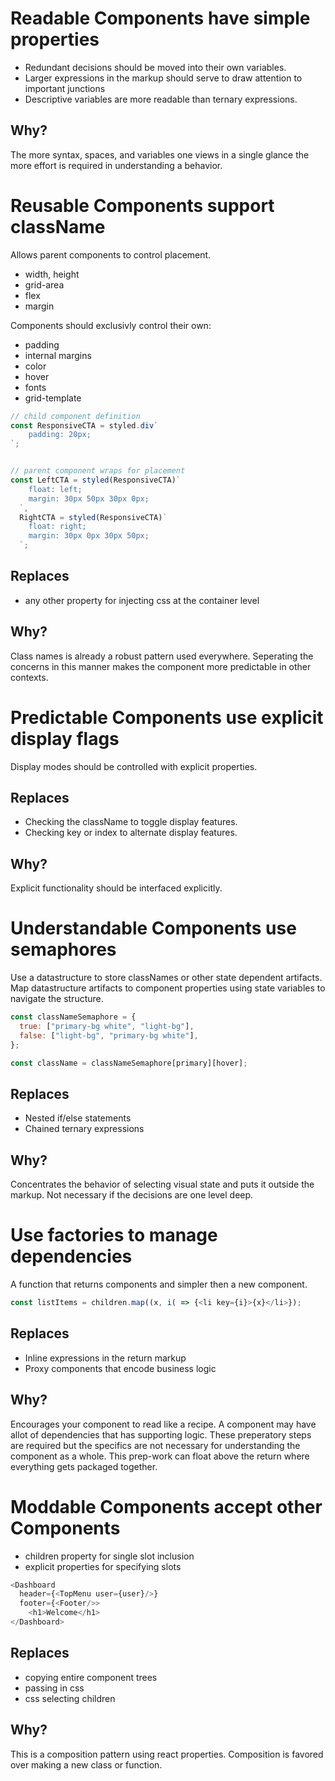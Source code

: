 # Readable Components have simple properties

* Redundant decisions should be moved into their own variables.
* Larger expressions in the markup should serve to draw attention to important junctions
* Descriptive variables are more readable than ternary expressions.

## Why?

The more syntax, spaces, and variables one views in a single glance the more effort is required in understanding a behavior.

# Reusable Components support className

Allows parent components to control placement.
* width, height
* grid-area
* flex
* margin

Components should exclusivly control their own:
* padding
* internal margins
* color
* hover
* fonts
* grid-template


```Javascript
// child component definition
const ResponsiveCTA = styled.div`
    padding: 20px;
`;


// parent component wraps for placement
const LeftCTA = styled(ResponsiveCTA)`
    float: left;
    margin: 30px 50px 30px 0px;
  `,
  RightCTA = styled(ResponsiveCTA)`
    float: right;
    margin: 30px 0px 30px 50px;
  `;
```

## Replaces

* any other property for injecting css at the container level


## Why?

Class names is already a robust pattern used everywhere.
Seperating the concerns in this manner makes the component more predictable in other contexts.


# Predictable Components use explicit display flags

Display modes should be controlled with explicit properties.

## Replaces

* Checking the className to toggle display features.
* Checking key or index to alternate display features.

## Why?

Explicit functionality should be interfaced explicitly.

# Understandable Components use semaphores

Use a datastructure to store classNames or other state dependent artifacts.
Map datastructure artifacts to component properties using state variables to navigate the structure.


```javascript
const classNameSemaphore = {
  true: ["primary-bg white", "light-bg"],
  false: ["light-bg", "primary-bg white"],
};

const className = classNameSemaphore[primary][hover];
```

## Replaces

* Nested if/else statements 
* Chained ternary expressions

## Why?

Concentrates the behavior of selecting visual state and puts it outside the markup.
Not necessary if the decisions are one level deep.


# Use factories to manage dependencies

A function that returns components and simpler then a new component.


```javascript
const listItems = children.map((x, i( => {<li key={i}>{x}</li>});
```

## Replaces

* Inline expressions in the return markup
* Proxy components that encode business logic

## Why?

Encourages your component to read like a recipe.
A component may have allot of dependencies that has supporting logic.
These preperatory steps are required but the specifics are not necessary for understanding the component as a whole.
This prep-work can float above the return where everything gets packaged together.


# Moddable Components accept other Components

* children property for single slot inclusion
* explicit properties for specifying slots

```javascript
<Dashboard
  header={<TopMenu user={user}/>}
  footer={<Footer/>>
    <h1>Welcome</h1>
</Dashboard>
```

## Replaces

* copying entire component trees
* passing in css
* css selecting children

## Why?

This is a composition pattern using react properties.
Composition is favored over making a new class or function.

